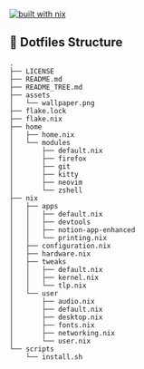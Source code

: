 [![built with nix](https://img.shields.io/static/v1?logo=nixos&logoColor=white&label=&message=Built%40with%40Nix&color=41439a)](https://builtwithnix.org)

## 📂 Dotfiles Structure
```
.
├── LICENSE
├── README.md
├── README_TREE.md
├── assets
│   └── wallpaper.png
├── flake.lock
├── flake.nix
├── home
│   ├── home.nix
│   └── modules
│       ├── default.nix
│       ├── firefox
│       ├── git
│       ├── kitty
│       ├── neovim
│       └── zshell
├── nix
│   ├── apps
│   │   ├── default.nix
│   │   ├── devtools
│   │   ├── notion-app-enhanced
│   │   └── printing.nix
│   ├── configuration.nix
│   ├── hardware.nix
│   ├── tweaks
│   │   ├── default.nix
│   │   ├── kernel.nix
│   │   └── tlp.nix
│   └── user
│       ├── audio.nix
│       ├── default.nix
│       ├── desktop.nix
│       ├── fonts.nix
│       ├── networking.nix
│       └── user.nix
└── scripts
    └── install.sh
```
